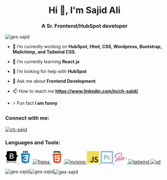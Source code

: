<h1 align="center">Hi 👋, I'm Sajid Ali</h1>
<h3 align="center">A Sr. Frontend/HubSpot developer</h3>

<p align="left"> <img src="https://komarev.com/ghpvc/?username=ges-sajid&label=Profile%20views&color=0e75b6&style=flat" alt="ges-sajid" /> </p>

- 🔭 I’m currently working on **HubSpot, Html, CSS, Wordpress, Bootstrap, Mailchimp, and Tailwind CSS.**

- 🌱 I’m currently learning **React.js**

- 🤝 I’m looking for help with **HubSpot**

- 💬 Ask me about **Frontend Development**

- 📫 How to reach me **https://www.linkedin.com/in/ch-sajid/**

- ⚡ Fun fact **I am funny**

<h3 align="left">Connect with me:</h3>
<p align="left">
<a href="https://linkedin.com/in/ch-sajid" target="blank"><img align="center" src="https://raw.githubusercontent.com/rahuldkjain/github-profile-readme-generator/master/src/images/icons/Social/linked-in-alt.svg" alt="ch-sajid" height="30" width="40" /></a>
</p>

<h3 align="left">Languages and Tools:</h3>
<p align="left"> <a href="https://getbootstrap.com" target="_blank" rel="noreferrer"> <img src="https://raw.githubusercontent.com/devicons/devicon/master/icons/bootstrap/bootstrap-plain-wordmark.svg" alt="bootstrap" width="40" height="40"/> </a> <a href="https://www.w3schools.com/css/" target="_blank" rel="noreferrer"> <img src="https://raw.githubusercontent.com/devicons/devicon/master/icons/css3/css3-original-wordmark.svg" alt="css3" width="40" height="40"/> </a> <a href="https://www.figma.com/" target="_blank" rel="noreferrer"> <img src="https://www.vectorlogo.zone/logos/figma/figma-icon.svg" alt="figma" width="40" height="40"/> </a> <a href="https://www.w3.org/html/" target="_blank" rel="noreferrer"> <img src="https://raw.githubusercontent.com/devicons/devicon/master/icons/html5/html5-original-wordmark.svg" alt="html5" width="40" height="40"/> </a> <a href="https://www.invisionapp.com/" target="_blank" rel="noreferrer"> <img src="https://www.vectorlogo.zone/logos/invisionapp/invisionapp-icon.svg" alt="invision" width="40" height="40"/> </a> <a href="https://developer.mozilla.org/en-US/docs/Web/JavaScript" target="_blank" rel="noreferrer"> <img src="https://raw.githubusercontent.com/devicons/devicon/master/icons/javascript/javascript-original.svg" alt="javascript" width="40" height="40"/> </a> <a href="https://www.photoshop.com/en" target="_blank" rel="noreferrer"> <img src="https://raw.githubusercontent.com/devicons/devicon/master/icons/photoshop/photoshop-line.svg" alt="photoshop" width="40" height="40"/> </a> <a href="https://sass-lang.com" target="_blank" rel="noreferrer"> <img src="https://raw.githubusercontent.com/devicons/devicon/master/icons/sass/sass-original.svg" alt="sass" width="40" height="40"/> </a> <a href="https://tailwindcss.com/" target="_blank" rel="noreferrer"> <img src="https://www.vectorlogo.zone/logos/tailwindcss/tailwindcss-icon.svg" alt="tailwind" width="40" height="40"/> </a> <a href="https://www.adobe.com/products/xd.html" target="_blank" rel="noreferrer"> <img src="https://cdn.worldvectorlogo.com/logos/adobe-xd.svg" alt="xd" width="40" height="40"/> </a> </p>

<p><img align="left" src="https://github-readme-stats.vercel.app/api?username=ges-sajid&show_icons=true&title_color=ffffff&icon_color=bb2acf&text_color=daf7dc&bg_color=151515" alt="ges-sajid" /></p>

<p><img align="left" src="https://github-readme-stats.vercel.app/api/top-langs?username=ges-sajid&show_icons=true&locale=en&layout=compact&title_color=ffffff&icon_color=bb2acf&text_color=daf7dc&bg_color=151515" alt="ges-sajid" /></p>


<p><img align="center" src="https://github-readme-streak-stats.herokuapp.com/?user=ges-sajid&" alt="ges-sajid" /></p>
